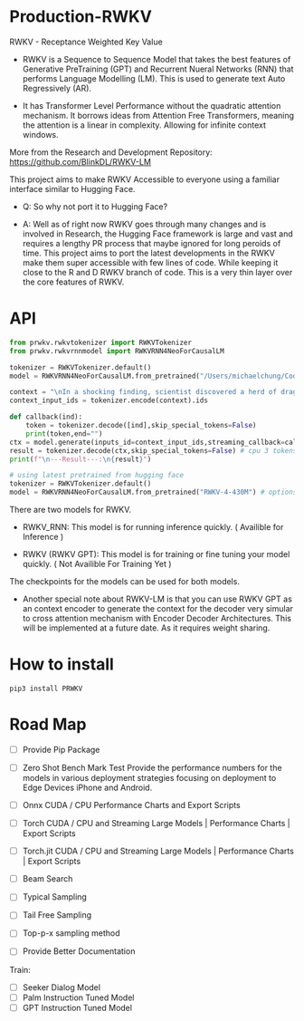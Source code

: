 # Production-RWKV
RWKV - Receptance Weighted Key Value 

* RWKV is a Sequence to Sequence Model that takes the best features of Generative PreTraining (GPT) and Recurrent Nueral Networks (RNN) that performs Language Modelling (LM). 
This is used to generate text Auto Regressively (AR).

* It has Transformer Level Performance without the quadratic attention mechanism. 
It borrows ideas from Attention Free Transformers, meaning the attention is a linear in complexity. 
Allowing for infinite context windows.

More from the Research and Development Repository:
https://github.com/BlinkDL/RWKV-LM

This project aims to make RWKV Accessible to everyone using a familiar interface similar to Hugging Face. 

* Q: So why not port it to Hugging Face?

* A: Well as of right now RWKV goes through many changes and is involved in Research, 
the Hugging Face framework is large and vast and requires a lengthy PR process that maybe ignored for long peroids of time.
This project aims to port the latest developments in the RWKV make them super accessible with few lines of code.
While keeping it close to the R and D RWKV branch of code. 
This is a very thin layer over the core features of RWKV.

# API 

```python
from prwkv.rwkvtokenizer import RWKVTokenizer
from prwkv.rwkvrnnmodel import RWKVRNN4NeoForCausalLM

tokenizer = RWKVTokenizer.default()
model = RWKVRNN4NeoForCausalLM.from_pretrained("/Users/michaelchung/Code/Production-RWKV/RWKV-4-Pile-430M-20220808-8066",n_layer=24,n_embd=1024,ctx_len=1024)

context = "\nIn a shocking finding, scientist discovered a herd of dragons living in a remote, previously unexplored valley, in Tibet. Even more surprising to the researchers was the fact that the dragons spoke perfect Chinese."
context_input_ids = tokenizer.encode(context).ids

def callback(ind):
    token = tokenizer.decode([ind],skip_special_tokens=False)
    print(token,end="")
ctx = model.generate(inputs_id=context_input_ids,streaming_callback=callback,max_length=128)
result = tokenizer.decode(ctx,skip_special_tokens=False) # cpu 3 tokens a second
print(f"\n---Result---:\n{result}")

```

```python
# using latest pretrained from hugging face
tokenizer = RWKVTokenizer.default()
model = RWKVRNN4NeoForCausalLM.from_pretrained("RWKV-4-430M") # options RWKV-4-1B5  RWKV-4-7B  RWKV-4-14B
```

There are two models for RWKV.

* RWKV_RNN: This model is for running inference quickly. ( Availible for Inference )

* RWKV (RWKV GPT): This model is for training or fine tuning your model quickly. ( Not Availible For Training Yet )

The checkpoints for the models can be used for both models.

* Another special note about RWKV-LM is that you can use RWKV GPT as an context encoder to generate the context for the decoder very simular to cross attention mechanism with Encoder Decoder Architectures. This will be implemented at a future date. As it requires weight sharing.

# How to install

```
pip3 install PRWKV
```

# Road Map
* [ ] Provide Pip Package
* [ ] Zero Shot Bench Mark Test
Provide the performance numbers for the models in various deployment strategies focusing on deployment to Edge Devices iPhone and Android. 

* [ ] Onnx CUDA / CPU Performance Charts and Export Scripts
* [ ] Torch CUDA / CPU and Streaming Large Models | Performance Charts | Export Scripts
* [ ] Torch.jit CUDA / CPU and Streaming Large Models | Performance Charts | Export Scripts

* [ ] Beam Search
* [ ] Typical Sampling
* [ ] Tail Free Sampling
* [ ] Top-p-x sampling method 
* [ ] Provide Better Documentation

Train:
* [ ] Seeker Dialog Model
* [ ] Palm Instruction Tuned Model
* [ ] GPT Instruction Tuned Model
